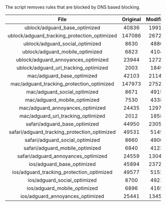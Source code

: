 The script removes rules that are blocked by DNS based blocking.


| File | Original | Modified |
|:----:|:-----:|:-----:|
| ublock/adguard_base_optimized | 40836 | 19915 |
| ublock/adguard_tracking_protection_optimized | 147086 | 26720 |
| ublock/adguard_social_optimized | 8630 | 4880 |
| ublock/adguard_mobile_optimized | 6823 | 4104 |
| ublock/adguard_annoyances_optimized | 23944 | 12728 |
| ublock/adguard_url_tracking_optimized | 2003 | 1849 |
| mac/adguard_base_optimized | 42103 | 21142 |
| mac/adguard_tracking_protection_optimized | 147973 | 27524 |
| mac/adguard_social_optimized | 8671 | 4915 |
| mac/adguard_mobile_optimized | 7530 | 4338 |
| mac/adguard_annoyances_optimized | 24435 | 12977 |
| mac/adguard_url_tracking_optimized | 2012 | 1858 |
| safari/adguard_base_optimized | 44950 | 23053 |
| safari/adguard_tracking_protection_optimized | 49531 | 5145 |
| safari/adguard_social_optimized | 8660 | 4900 |
| safari/adguard_mobile_optimized | 6840 | 4123 |
| safari/adguard_annoyances_optimized | 24559 | 13049 |
| ios/adguard_base_optimized | 45894 | 23720 |
| ios/adguard_tracking_protection_optimized | 49577 | 5152 |
| ios/adguard_social_optimized | 8700 | 4921 |
| ios/adguard_mobile_optimized | 6896 | 4165 |
| ios/adguard_annoyances_optimized | 25441 | 13454 |